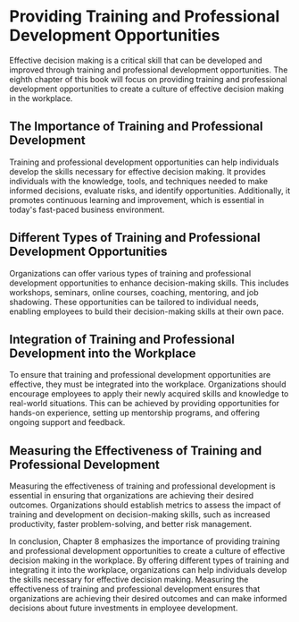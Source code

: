Providing Training and Professional Development Opportunities
=========================================================================================================================

Effective decision making is a critical skill that can be developed and improved through training and professional development opportunities. The eighth chapter of this book will focus on providing training and professional development opportunities to create a culture of effective decision making in the workplace.

The Importance of Training and Professional Development
-------------------------------------------------------

Training and professional development opportunities can help individuals develop the skills necessary for effective decision making. It provides individuals with the knowledge, tools, and techniques needed to make informed decisions, evaluate risks, and identify opportunities. Additionally, it promotes continuous learning and improvement, which is essential in today's fast-paced business environment.

Different Types of Training and Professional Development Opportunities
----------------------------------------------------------------------

Organizations can offer various types of training and professional development opportunities to enhance decision-making skills. This includes workshops, seminars, online courses, coaching, mentoring, and job shadowing. These opportunities can be tailored to individual needs, enabling employees to build their decision-making skills at their own pace.

Integration of Training and Professional Development into the Workplace
-----------------------------------------------------------------------

To ensure that training and professional development opportunities are effective, they must be integrated into the workplace. Organizations should encourage employees to apply their newly acquired skills and knowledge to real-world situations. This can be achieved by providing opportunities for hands-on experience, setting up mentorship programs, and offering ongoing support and feedback.

Measuring the Effectiveness of Training and Professional Development
--------------------------------------------------------------------

Measuring the effectiveness of training and professional development is essential in ensuring that organizations are achieving their desired outcomes. Organizations should establish metrics to assess the impact of training and development on decision-making skills, such as increased productivity, faster problem-solving, and better risk management.

In conclusion, Chapter 8 emphasizes the importance of providing training and professional development opportunities to create a culture of effective decision making in the workplace. By offering different types of training and integrating it into the workplace, organizations can help individuals develop the skills necessary for effective decision making. Measuring the effectiveness of training and professional development ensures that organizations are achieving their desired outcomes and can make informed decisions about future investments in employee development.
